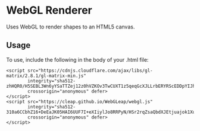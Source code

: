 # WebGL Renderer
Uses WebGL to render shapes to an HTML5 canvas.

## Usage
To use, include the following in the body of your .html file:
```
<script src="https://cdnjs.cloudflare.com/ajax/libs/gl-matrix/2.8.1/gl-matrix-min.js"
        integrity="sha512-zhHQR0/H5SEBL3Wn6yYSaTTZej12z0hVZKOv3TwCUXT1z5qeqGcXJLLrbERYRScEDDpYIJhPC1fk31gqR783iQ=="
        crossorigin="anonymous" defer>
</script>
<script src="https://cleap.github.io/WebGLeap/webgl.js"
        integrity="sha512-310a6CCbhZ16+DeEaJK05HAI6UUF7I+eXIiylJo8RRPyN/HSr2rqZsaQbdXJEtjuajok1Xu6sD3npHIxAoXeQA=="
        crossorigin="anonymous" defer>
</script>
```